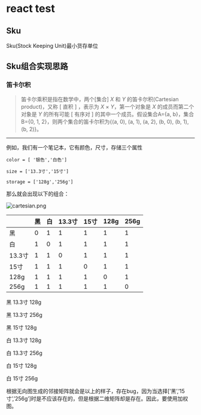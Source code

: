 # react test


## Sku
Sku(Stock Keeping Unit)最小货存单位

## Sku组合实现思路

### 笛卡尔积

> 笛卡尔乘积是指在数学中，两个[集合] *X* 和 *Y* 的笛卡尔积(Cartesian product)，又称 [ 直积 ] ，表示为 *X* × *Y*，第一个对象是 *X* 的成员而第二个对象是 *Y* 的所有可能 [ 有序对 ] 的其中一个成员。假设集合A={a, b}，集合B={0, 1, 2}，则两个集合的笛卡尔积为{(a, 0), (a, 1), (a, 2), (b, 0), (b, 1), (b, 2)}。
>

---

例如，我们有一个笔记本，它有颜色，尺寸，存储三个属性

```tsx
color = [ '银色','白色']

size = ['13.3寸','15寸']

storage = ['128g','256g']
```

那么就会出现以下的组合：

![cartesian.png](https://s2.loli.net/2022/01/11/NUvCBaoIMLbYq12.png)

|  | 黑 | 白 | 13.3寸 | 15寸 | 128g | 256g |
| --- | --- | --- | --- | --- | --- | --- |
| 黑 | 0 | 1 | 1 | 1 | 1 | 1 |
| 白 | 1 | 0 | 1 | 1 | 1 | 1 |
| 13.3寸 | 1 | 1 | 0 | 1 | 1 | 1 |
| 15寸 | 1 | 1 | 1 | 0 | 1 | 1 |
| 128g | 1 | 1 | 1 | 1 | 0 | 1 |
| 256g | 1 | 1 | 1 | 1 | 1 | 0 |

黑 13.3寸 128g

黑 13.3寸 256g

黑 15寸 128g

白 13.3寸 128g

白 13.3寸 256g

白 15寸 128g

白 15寸 256g

根据无向图生成的邻接矩阵就会是以上的样子，存在bug，因为当选择[’黑’,’15寸’,’256g’]时是不应该存在的，但是根据二维矩阵却是存在。因此，要使用加权图。
